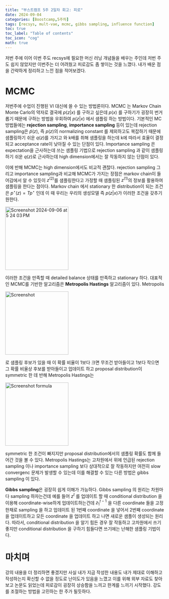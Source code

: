```yaml
---
title: "부스트캠프 5주 2일차 회고: 피로"
date: 2024-09-04
categories: [Boostcamp,5주차]
tags: [recsys, mult-vae, mcmc, gibbs sampling, influence function]
toc: true
toc_label: "Table of contents"
toc_icon: "cog"
math: true
---
```


저번 주에 이어 이번 주도 recsys에 필요한 머신 러닝 개념들을 배우는 주인데 저번 주도 쉽지 않았지만 이번주는 더 어려웠고 피로감도 좀 쌓이는 것을 느꼈다.
내가 배운 점을 간략하게 정리하고 느낀 점을 적어보겠다.

# MCMC


저번주에 수업이 진행된 VI 대신에 쓸 수 있는 방법론이다. MCMC 는 Markov Chain Monte Carlo의 약자로 결국에 $p(z|x)$ 를 구하고 싶은데 $p(x)$ 를 구하기가 굉장히 번거롭기 때문에 구하는 방법을 우회하여 $p(z|x)$ 에서 샘플링 하는 방법이다. 기본적인 MC 방법들에는 **rejection sampling**, **importance sampling** 등이 있는데 rejection sampling은 $\tilde{p}(z)$, 즉 $p(z)$의 normalizing constant 를 제외하고도 복잡하기 때문에 샘플링하기 쉬운 $q(z)$를 가지고 와 k배를 취해 샘플링을 하는데 k에 따라서 효율이 결정되고 acceptance rate이 낮아질 수 있는 단점이 있다. Importance sampling 은 expectation을 근사하는데 쓰는 샘플링 기법으로 rejection sampling 과 같이 샘플링하기 쉬운 $q(z)$로 근사하는데 high dimension에서는 잘 작동하지 않는 단점이 있다.


이에 반해 MCMC는 high dimension에서도 비교적 괜찮다. rejection sampling 그리고 importance sampling과 비교해 MCMC가 가지는 장점은 markov chain이 들어감에서 알 수 있듯이 $z^(2)$를 샘플링한다고 가정할 때 샘플링된 $z^(1)$의 정보를 활용하여 샘플링을 한다는 점이다. Markov chain 에서 stationary 한 distribution이 되는 조건은 $p^{\star}(z)=Tp^{\star}$ 인데 이 때 우리는 우리의 생성모델 즉 $p(z|x)$가 이러한 조건을 갖추기 원한다. 


<img width="200" alt="Screenshot 2024-09-06 at 5 24 03 PM" src="https://github.com/user-attachments/assets/0b57ffc2-e4a4-47dd-b1b2-5471e4d92606">

이러한 조건을 만족할 때 detailed balance 상태를 만족하고 stationary 하다. 대표적인 MCMC를 기반한 알고리즘은 **Metropolis Hastings** 알고리즘이 있다. Metropolis 

<img width="200" alt ="Screenshot" src="https://github.com/user-attachments/assets/5da549fc-8a42-4e88-b439-79ce048918c5">

로 샘플링 후보가 있을 때 이 확률 비율이 1보다 크면 무조건 받아들이고 1보다 작으면 그 확률 비율상 후보를 받아들이고 업데이트 하고 proposal distribution이 symmetric 한 데 반해 Metropolis Hastings는

<img width = "200" alt = "Screenshot formula" src = "https://github.com/user-attachments/assets/c61896c1-e1ae-4a5b-845b-858af3452028">

symmetric 한 조건이 빠지지만 proposal distribution에서의 샘플링 확률도 함께 들어간 것을 볼 수 있다. Metropolis Hastings는 고차원에서 위에 언급된 rejection sampling 이나 importance sampling 보다 상대적으로 잘 작동하지만 여전히 slow convergenc 문제가 발생할 수 있는데 이를 해결할 수 있는 다른 방법은 gibbs sampling 이 있다.

**Gibbs sampling**은 굉장히 쉽게 이해가 가능하다. Gibbs sampling 의 원리는 차원마다 sampling 하자는건데 예를 들어 $z^{t}$ 를 업데이트 할 때 conditional distribution 을 이용해 coordinate-wise하게 업데이트하는건데 $z_{1}^{t-1}$ 을 다른 coordinate 들을 고정한채로 sampling 을 하고 업데이트 된 1번째 coordinate 을 넣어서 2번째 coordinate 을 업데이트하고 모든 coordinate 을 업데이트 하고 나면 새로운 샘플이 생성되는 원리다. 따라서, conditional distribution 을 알기 힘든 경우 잘 작동하고 고차원에서 쓰기 좋지만 conditional distribution 을 구하기 힘들다면 쓰기에는 난해한 샘플링 기법이다.

# 마치며

강의 내용을 더 정리하면 좋겠지만 사실 내가 지금 작성한 내용도 내가 제대로 이해하고 작성하는지 확신할 수 없을 정도로 난이도가 있음을 느꼈고 이를 위해 외부 자료도 찾아보고 논문도 읽었는데 피로감이 굉장히 상승함을 느끼고 한계를 느끼기 시작했다. 강도를 조절하는 방법을 고민하는 한 주가 될듯하다.



 
